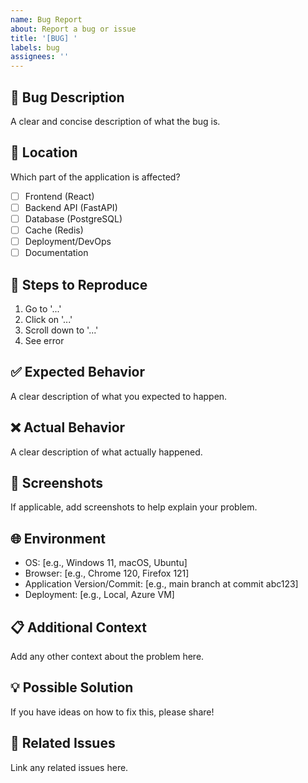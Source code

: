 ```yaml
---
name: Bug Report
about: Report a bug or issue
title: '[BUG] '
labels: bug
assignees: ''
---
```


## 🐛 Bug Description
A clear and concise description of what the bug is.

## 📍 Location
Which part of the application is affected?
- [ ] Frontend (React)
- [ ] Backend API (FastAPI)
- [ ] Database (PostgreSQL)
- [ ] Cache (Redis)
- [ ] Deployment/DevOps
- [ ] Documentation

## 🔄 Steps to Reproduce
1. Go to '...'
2. Click on '...'
3. Scroll down to '...'
4. See error

## ✅ Expected Behavior
A clear description of what you expected to happen.

## ❌ Actual Behavior
A clear description of what actually happened.

## 📸 Screenshots
If applicable, add screenshots to help explain your problem.

## 🌐 Environment
- OS: [e.g., Windows 11, macOS, Ubuntu]
- Browser: [e.g., Chrome 120, Firefox 121]
- Application Version/Commit: [e.g., main branch at commit abc123]
- Deployment: [e.g., Local, Azure VM]

## 📋 Additional Context
Add any other context about the problem here.

## 💡 Possible Solution
If you have ideas on how to fix this, please share!

## 🔗 Related Issues
Link any related issues here.
